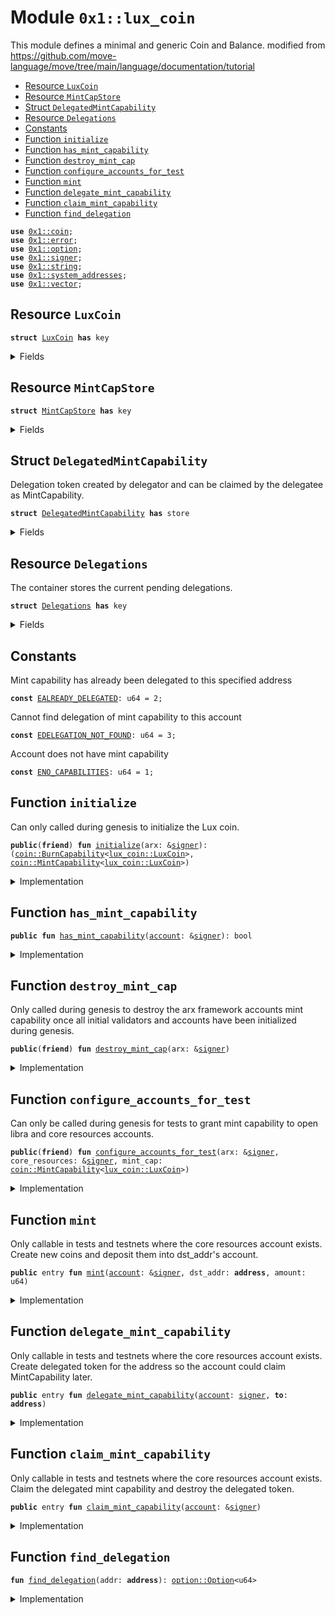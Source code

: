 
<a name="0x1_lux_coin"></a>

# Module `0x1::lux_coin`

This module defines a minimal and generic Coin and Balance.
modified from https://github.com/move-language/move/tree/main/language/documentation/tutorial


-  [Resource `LuxCoin`](#0x1_lux_coin_LuxCoin)
-  [Resource `MintCapStore`](#0x1_lux_coin_MintCapStore)
-  [Struct `DelegatedMintCapability`](#0x1_lux_coin_DelegatedMintCapability)
-  [Resource `Delegations`](#0x1_lux_coin_Delegations)
-  [Constants](#@Constants_0)
-  [Function `initialize`](#0x1_lux_coin_initialize)
-  [Function `has_mint_capability`](#0x1_lux_coin_has_mint_capability)
-  [Function `destroy_mint_cap`](#0x1_lux_coin_destroy_mint_cap)
-  [Function `configure_accounts_for_test`](#0x1_lux_coin_configure_accounts_for_test)
-  [Function `mint`](#0x1_lux_coin_mint)
-  [Function `delegate_mint_capability`](#0x1_lux_coin_delegate_mint_capability)
-  [Function `claim_mint_capability`](#0x1_lux_coin_claim_mint_capability)
-  [Function `find_delegation`](#0x1_lux_coin_find_delegation)


<pre><code><b>use</b> <a href="coin.md#0x1_coin">0x1::coin</a>;
<b>use</b> <a href="../../std/doc/error.md#0x1_error">0x1::error</a>;
<b>use</b> <a href="../../std/doc/option.md#0x1_option">0x1::option</a>;
<b>use</b> <a href="../../std/doc/signer.md#0x1_signer">0x1::signer</a>;
<b>use</b> <a href="../../std/doc/string.md#0x1_string">0x1::string</a>;
<b>use</b> <a href="system_addresses.md#0x1_system_addresses">0x1::system_addresses</a>;
<b>use</b> <a href="../../std/doc/vector.md#0x1_vector">0x1::vector</a>;
</code></pre>



<a name="0x1_lux_coin_LuxCoin"></a>

## Resource `LuxCoin`



<pre><code><b>struct</b> <a href="lux_coin.md#0x1_lux_coin_LuxCoin">LuxCoin</a> <b>has</b> key
</code></pre>



<details>
<summary>Fields</summary>


<dl>
<dt>
<code>dummy_field: bool</code>
</dt>
<dd>

</dd>
</dl>


</details>

<a name="0x1_lux_coin_MintCapStore"></a>

## Resource `MintCapStore`



<pre><code><b>struct</b> <a href="lux_coin.md#0x1_lux_coin_MintCapStore">MintCapStore</a> <b>has</b> key
</code></pre>



<details>
<summary>Fields</summary>


<dl>
<dt>
<code>mint_cap: <a href="coin.md#0x1_coin_MintCapability">coin::MintCapability</a>&lt;<a href="lux_coin.md#0x1_lux_coin_LuxCoin">lux_coin::LuxCoin</a>&gt;</code>
</dt>
<dd>

</dd>
</dl>


</details>

<a name="0x1_lux_coin_DelegatedMintCapability"></a>

## Struct `DelegatedMintCapability`

Delegation token created by delegator and can be claimed by the delegatee as MintCapability.


<pre><code><b>struct</b> <a href="lux_coin.md#0x1_lux_coin_DelegatedMintCapability">DelegatedMintCapability</a> <b>has</b> store
</code></pre>



<details>
<summary>Fields</summary>


<dl>
<dt>
<code><b>to</b>: <b>address</b></code>
</dt>
<dd>

</dd>
</dl>


</details>

<a name="0x1_lux_coin_Delegations"></a>

## Resource `Delegations`

The container stores the current pending delegations.


<pre><code><b>struct</b> <a href="lux_coin.md#0x1_lux_coin_Delegations">Delegations</a> <b>has</b> key
</code></pre>



<details>
<summary>Fields</summary>


<dl>
<dt>
<code>inner: <a href="../../std/doc/vector.md#0x1_vector">vector</a>&lt;<a href="lux_coin.md#0x1_lux_coin_DelegatedMintCapability">lux_coin::DelegatedMintCapability</a>&gt;</code>
</dt>
<dd>

</dd>
</dl>


</details>

<a name="@Constants_0"></a>

## Constants


<a name="0x1_lux_coin_EALREADY_DELEGATED"></a>

Mint capability has already been delegated to this specified address


<pre><code><b>const</b> <a href="lux_coin.md#0x1_lux_coin_EALREADY_DELEGATED">EALREADY_DELEGATED</a>: u64 = 2;
</code></pre>



<a name="0x1_lux_coin_EDELEGATION_NOT_FOUND"></a>

Cannot find delegation of mint capability to this account


<pre><code><b>const</b> <a href="lux_coin.md#0x1_lux_coin_EDELEGATION_NOT_FOUND">EDELEGATION_NOT_FOUND</a>: u64 = 3;
</code></pre>



<a name="0x1_lux_coin_ENO_CAPABILITIES"></a>

Account does not have mint capability


<pre><code><b>const</b> <a href="lux_coin.md#0x1_lux_coin_ENO_CAPABILITIES">ENO_CAPABILITIES</a>: u64 = 1;
</code></pre>



<a name="0x1_lux_coin_initialize"></a>

## Function `initialize`

Can only called during genesis to initialize the Lux coin.


<pre><code><b>public</b>(<b>friend</b>) <b>fun</b> <a href="lux_coin.md#0x1_lux_coin_initialize">initialize</a>(arx: &<a href="../../std/doc/signer.md#0x1_signer">signer</a>): (<a href="coin.md#0x1_coin_BurnCapability">coin::BurnCapability</a>&lt;<a href="lux_coin.md#0x1_lux_coin_LuxCoin">lux_coin::LuxCoin</a>&gt;, <a href="coin.md#0x1_coin_MintCapability">coin::MintCapability</a>&lt;<a href="lux_coin.md#0x1_lux_coin_LuxCoin">lux_coin::LuxCoin</a>&gt;)
</code></pre>



<details>
<summary>Implementation</summary>


<pre><code><b>public</b>(<b>friend</b>) <b>fun</b> <a href="lux_coin.md#0x1_lux_coin_initialize">initialize</a>(arx: &<a href="../../std/doc/signer.md#0x1_signer">signer</a>): (BurnCapability&lt;<a href="lux_coin.md#0x1_lux_coin_LuxCoin">LuxCoin</a>&gt;, MintCapability&lt;<a href="lux_coin.md#0x1_lux_coin_LuxCoin">LuxCoin</a>&gt;) {
    <a href="system_addresses.md#0x1_system_addresses_assert_arx">system_addresses::assert_arx</a>(arx);

    <b>let</b> (burn_cap, freeze_cap, mint_cap) = <a href="coin.md#0x1_coin_initialize_with_parallelizable_supply">coin::initialize_with_parallelizable_supply</a>&lt;<a href="lux_coin.md#0x1_lux_coin_LuxCoin">LuxCoin</a>&gt;(
        arx,
        <a href="../../std/doc/string.md#0x1_string_utf8">string::utf8</a>(b"<a href="lux_coin.md#0x1_lux_coin_LuxCoin">LuxCoin</a>"),
        <a href="../../std/doc/string.md#0x1_string_utf8">string::utf8</a>(b"LUX"),
        8, /* decimals */
        <b>true</b>, /* monitor_supply */
    );

    // Arx framework needs mint cap <b>to</b> mint coins <b>to</b> initial validators. This will be revoked once
	// the validators have been initialized.
    <b>move_to</b>(arx, <a href="lux_coin.md#0x1_lux_coin_MintCapStore">MintCapStore</a> { mint_cap });

    <a href="coin.md#0x1_coin_destroy_freeze_cap">coin::destroy_freeze_cap</a>(freeze_cap);
    (burn_cap, mint_cap)
}
</code></pre>



</details>

<a name="0x1_lux_coin_has_mint_capability"></a>

## Function `has_mint_capability`



<pre><code><b>public</b> <b>fun</b> <a href="lux_coin.md#0x1_lux_coin_has_mint_capability">has_mint_capability</a>(<a href="account.md#0x1_account">account</a>: &<a href="../../std/doc/signer.md#0x1_signer">signer</a>): bool
</code></pre>



<details>
<summary>Implementation</summary>


<pre><code><b>public</b> <b>fun</b> <a href="lux_coin.md#0x1_lux_coin_has_mint_capability">has_mint_capability</a>(<a href="account.md#0x1_account">account</a>: &<a href="../../std/doc/signer.md#0x1_signer">signer</a>): bool {
    <b>exists</b>&lt;<a href="lux_coin.md#0x1_lux_coin_MintCapStore">MintCapStore</a>&gt;(<a href="../../std/doc/signer.md#0x1_signer_address_of">signer::address_of</a>(<a href="account.md#0x1_account">account</a>))
}
</code></pre>



</details>

<a name="0x1_lux_coin_destroy_mint_cap"></a>

## Function `destroy_mint_cap`

Only called during genesis to destroy the arx framework accounts mint capability once all
initial validators and accounts have been initialized during genesis.


<pre><code><b>public</b>(<b>friend</b>) <b>fun</b> <a href="lux_coin.md#0x1_lux_coin_destroy_mint_cap">destroy_mint_cap</a>(arx: &<a href="../../std/doc/signer.md#0x1_signer">signer</a>)
</code></pre>



<details>
<summary>Implementation</summary>


<pre><code><b>public</b>(<b>friend</b>) <b>fun</b> <a href="lux_coin.md#0x1_lux_coin_destroy_mint_cap">destroy_mint_cap</a>(arx: &<a href="../../std/doc/signer.md#0x1_signer">signer</a>) <b>acquires</b> <a href="lux_coin.md#0x1_lux_coin_MintCapStore">MintCapStore</a> {
    <a href="system_addresses.md#0x1_system_addresses_assert_arx">system_addresses::assert_arx</a>(arx);
    <b>let</b> <a href="lux_coin.md#0x1_lux_coin_MintCapStore">MintCapStore</a> { mint_cap } = <b>move_from</b>&lt;<a href="lux_coin.md#0x1_lux_coin_MintCapStore">MintCapStore</a>&gt;(@arx);
    <a href="coin.md#0x1_coin_destroy_mint_cap">coin::destroy_mint_cap</a>(mint_cap);
}
</code></pre>



</details>

<a name="0x1_lux_coin_configure_accounts_for_test"></a>

## Function `configure_accounts_for_test`

Can only be called during genesis for tests to grant mint capability to open libra and core
resources accounts.


<pre><code><b>public</b>(<b>friend</b>) <b>fun</b> <a href="lux_coin.md#0x1_lux_coin_configure_accounts_for_test">configure_accounts_for_test</a>(arx: &<a href="../../std/doc/signer.md#0x1_signer">signer</a>, core_resources: &<a href="../../std/doc/signer.md#0x1_signer">signer</a>, mint_cap: <a href="coin.md#0x1_coin_MintCapability">coin::MintCapability</a>&lt;<a href="lux_coin.md#0x1_lux_coin_LuxCoin">lux_coin::LuxCoin</a>&gt;)
</code></pre>



<details>
<summary>Implementation</summary>


<pre><code><b>public</b>(<b>friend</b>) <b>fun</b> <a href="lux_coin.md#0x1_lux_coin_configure_accounts_for_test">configure_accounts_for_test</a>(
    arx: &<a href="../../std/doc/signer.md#0x1_signer">signer</a>,
    core_resources: &<a href="../../std/doc/signer.md#0x1_signer">signer</a>,
    mint_cap: MintCapability&lt;<a href="lux_coin.md#0x1_lux_coin_LuxCoin">LuxCoin</a>&gt;,
) {
    <a href="system_addresses.md#0x1_system_addresses_assert_arx">system_addresses::assert_arx</a>(arx);

    // Mint the core resource <a href="account.md#0x1_account">account</a> <a href="lux_coin.md#0x1_lux_coin_LuxCoin">LuxCoin</a> for gas so it can execute system transactions.
    <a href="coin.md#0x1_coin_register">coin::register</a>&lt;<a href="lux_coin.md#0x1_lux_coin_LuxCoin">LuxCoin</a>&gt;(core_resources);
    <b>let</b> coins = <a href="coin.md#0x1_coin_mint">coin::mint</a>&lt;<a href="lux_coin.md#0x1_lux_coin_LuxCoin">LuxCoin</a>&gt;(
        18446744073709551615,
        &mint_cap,
    );
    <a href="coin.md#0x1_coin_deposit">coin::deposit</a>&lt;<a href="lux_coin.md#0x1_lux_coin_LuxCoin">LuxCoin</a>&gt;(<a href="../../std/doc/signer.md#0x1_signer_address_of">signer::address_of</a>(core_resources), coins);

    <b>move_to</b>(core_resources, <a href="lux_coin.md#0x1_lux_coin_MintCapStore">MintCapStore</a> { mint_cap });
    <b>move_to</b>(core_resources, <a href="lux_coin.md#0x1_lux_coin_Delegations">Delegations</a> { inner: <a href="../../std/doc/vector.md#0x1_vector_empty">vector::empty</a>() });
}
</code></pre>



</details>

<a name="0x1_lux_coin_mint"></a>

## Function `mint`

Only callable in tests and testnets where the core resources account exists.
Create new coins and deposit them into dst_addr's account.


<pre><code><b>public</b> entry <b>fun</b> <a href="lux_coin.md#0x1_lux_coin_mint">mint</a>(<a href="account.md#0x1_account">account</a>: &<a href="../../std/doc/signer.md#0x1_signer">signer</a>, dst_addr: <b>address</b>, amount: u64)
</code></pre>



<details>
<summary>Implementation</summary>


<pre><code><b>public</b> entry <b>fun</b> <a href="lux_coin.md#0x1_lux_coin_mint">mint</a>(
    <a href="account.md#0x1_account">account</a>: &<a href="../../std/doc/signer.md#0x1_signer">signer</a>,
    dst_addr: <b>address</b>,
    amount: u64,
) <b>acquires</b> <a href="lux_coin.md#0x1_lux_coin_MintCapStore">MintCapStore</a> {
    <b>let</b> account_addr = <a href="../../std/doc/signer.md#0x1_signer_address_of">signer::address_of</a>(<a href="account.md#0x1_account">account</a>);

    <b>assert</b>!(
        <b>exists</b>&lt;<a href="lux_coin.md#0x1_lux_coin_MintCapStore">MintCapStore</a>&gt;(account_addr),
        <a href="../../std/doc/error.md#0x1_error_not_found">error::not_found</a>(<a href="lux_coin.md#0x1_lux_coin_ENO_CAPABILITIES">ENO_CAPABILITIES</a>),
    );

    <b>let</b> mint_cap = &<b>borrow_global</b>&lt;<a href="lux_coin.md#0x1_lux_coin_MintCapStore">MintCapStore</a>&gt;(account_addr).mint_cap;
    <b>let</b> coins_minted = <a href="coin.md#0x1_coin_mint">coin::mint</a>&lt;<a href="lux_coin.md#0x1_lux_coin_LuxCoin">LuxCoin</a>&gt;(amount, mint_cap);
    <a href="coin.md#0x1_coin_deposit">coin::deposit</a>&lt;<a href="lux_coin.md#0x1_lux_coin_LuxCoin">LuxCoin</a>&gt;(dst_addr, coins_minted);
}
</code></pre>



</details>

<a name="0x1_lux_coin_delegate_mint_capability"></a>

## Function `delegate_mint_capability`

Only callable in tests and testnets where the core resources account exists.
Create delegated token for the address so the account could claim MintCapability later.


<pre><code><b>public</b> entry <b>fun</b> <a href="lux_coin.md#0x1_lux_coin_delegate_mint_capability">delegate_mint_capability</a>(<a href="account.md#0x1_account">account</a>: <a href="../../std/doc/signer.md#0x1_signer">signer</a>, <b>to</b>: <b>address</b>)
</code></pre>



<details>
<summary>Implementation</summary>


<pre><code><b>public</b> entry <b>fun</b> <a href="lux_coin.md#0x1_lux_coin_delegate_mint_capability">delegate_mint_capability</a>(<a href="account.md#0x1_account">account</a>: <a href="../../std/doc/signer.md#0x1_signer">signer</a>, <b>to</b>: <b>address</b>) <b>acquires</b> <a href="lux_coin.md#0x1_lux_coin_Delegations">Delegations</a> {
    <a href="system_addresses.md#0x1_system_addresses_assert_core_resource">system_addresses::assert_core_resource</a>(&<a href="account.md#0x1_account">account</a>);
    <b>let</b> delegations = &<b>mut</b> <b>borrow_global_mut</b>&lt;<a href="lux_coin.md#0x1_lux_coin_Delegations">Delegations</a>&gt;(@core_resources).inner;
    <b>let</b> i = 0;
    <b>while</b> (i &lt; <a href="../../std/doc/vector.md#0x1_vector_length">vector::length</a>(delegations)) {
        <b>let</b> element = <a href="../../std/doc/vector.md#0x1_vector_borrow">vector::borrow</a>(delegations, i);
        <b>assert</b>!(element.<b>to</b> != <b>to</b>, <a href="../../std/doc/error.md#0x1_error_invalid_argument">error::invalid_argument</a>(<a href="lux_coin.md#0x1_lux_coin_EALREADY_DELEGATED">EALREADY_DELEGATED</a>));
        i = i + 1;
    };
    <a href="../../std/doc/vector.md#0x1_vector_push_back">vector::push_back</a>(delegations, <a href="lux_coin.md#0x1_lux_coin_DelegatedMintCapability">DelegatedMintCapability</a> { <b>to</b> });
}
</code></pre>



</details>

<a name="0x1_lux_coin_claim_mint_capability"></a>

## Function `claim_mint_capability`

Only callable in tests and testnets where the core resources account exists.
Claim the delegated mint capability and destroy the delegated token.


<pre><code><b>public</b> entry <b>fun</b> <a href="lux_coin.md#0x1_lux_coin_claim_mint_capability">claim_mint_capability</a>(<a href="account.md#0x1_account">account</a>: &<a href="../../std/doc/signer.md#0x1_signer">signer</a>)
</code></pre>



<details>
<summary>Implementation</summary>


<pre><code><b>public</b> entry <b>fun</b> <a href="lux_coin.md#0x1_lux_coin_claim_mint_capability">claim_mint_capability</a>(<a href="account.md#0x1_account">account</a>: &<a href="../../std/doc/signer.md#0x1_signer">signer</a>) <b>acquires</b> <a href="lux_coin.md#0x1_lux_coin_Delegations">Delegations</a>, <a href="lux_coin.md#0x1_lux_coin_MintCapStore">MintCapStore</a> {
    <b>let</b> maybe_index = <a href="lux_coin.md#0x1_lux_coin_find_delegation">find_delegation</a>(<a href="../../std/doc/signer.md#0x1_signer_address_of">signer::address_of</a>(<a href="account.md#0x1_account">account</a>));
    <b>assert</b>!(<a href="../../std/doc/option.md#0x1_option_is_some">option::is_some</a>(&maybe_index), <a href="lux_coin.md#0x1_lux_coin_EDELEGATION_NOT_FOUND">EDELEGATION_NOT_FOUND</a>);
    <b>let</b> idx = *<a href="../../std/doc/option.md#0x1_option_borrow">option::borrow</a>(&maybe_index);
    <b>let</b> delegations = &<b>mut</b> <b>borrow_global_mut</b>&lt;<a href="lux_coin.md#0x1_lux_coin_Delegations">Delegations</a>&gt;(@core_resources).inner;
    <b>let</b> <a href="lux_coin.md#0x1_lux_coin_DelegatedMintCapability">DelegatedMintCapability</a> { <b>to</b>: _ } = <a href="../../std/doc/vector.md#0x1_vector_swap_remove">vector::swap_remove</a>(delegations, idx);

    // Make a <b>copy</b> of mint cap and give it <b>to</b> the specified <a href="account.md#0x1_account">account</a>.
    <b>let</b> mint_cap = <b>borrow_global</b>&lt;<a href="lux_coin.md#0x1_lux_coin_MintCapStore">MintCapStore</a>&gt;(@core_resources).mint_cap;
    <b>move_to</b>(<a href="account.md#0x1_account">account</a>, <a href="lux_coin.md#0x1_lux_coin_MintCapStore">MintCapStore</a> { mint_cap });
}
</code></pre>



</details>

<a name="0x1_lux_coin_find_delegation"></a>

## Function `find_delegation`



<pre><code><b>fun</b> <a href="lux_coin.md#0x1_lux_coin_find_delegation">find_delegation</a>(addr: <b>address</b>): <a href="../../std/doc/option.md#0x1_option_Option">option::Option</a>&lt;u64&gt;
</code></pre>



<details>
<summary>Implementation</summary>


<pre><code><b>fun</b> <a href="lux_coin.md#0x1_lux_coin_find_delegation">find_delegation</a>(addr: <b>address</b>): Option&lt;u64&gt; <b>acquires</b> <a href="lux_coin.md#0x1_lux_coin_Delegations">Delegations</a> {
    <b>let</b> delegations = &<b>borrow_global</b>&lt;<a href="lux_coin.md#0x1_lux_coin_Delegations">Delegations</a>&gt;(@core_resources).inner;
    <b>let</b> i = 0;
    <b>let</b> len = <a href="../../std/doc/vector.md#0x1_vector_length">vector::length</a>(delegations);
    <b>let</b> index = <a href="../../std/doc/option.md#0x1_option_none">option::none</a>();
    <b>while</b> (i &lt; len) {
        <b>let</b> element = <a href="../../std/doc/vector.md#0x1_vector_borrow">vector::borrow</a>(delegations, i);
        <b>if</b> (element.<b>to</b> == addr) {
            index = <a href="../../std/doc/option.md#0x1_option_some">option::some</a>(i);
            <b>break</b>
        };
        i = i + 1;
    };
    index
}
</code></pre>



</details>


[move-book]: https://move-language.github.io/move/introduction.html
